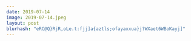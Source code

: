 ```yaml
---
date: 2019-07-14
image: 2019-07-14.jpeg
layout: post
blurhash: "eRC@Q}RjR,oLe.t:fjj]a{aztls;ofayaxxua}j?WXaet6WBoKayj]"
---
```



